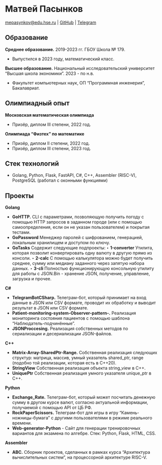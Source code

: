 # Матвей Пасынков

mepasynkov@edu.hse.ru | [GitHub](https://github.com/matveipasynkov) | [Telegram](https://t.me/matveipasynkov)

## Образование

**Среднее образование.** 2019-2023 гг.
ГБОУ Школа № 179.

- Выпустился в 2023 году, математический класс.

**Высшее образование.**
Национальный исследовательский университет “Высшая школа экономики”. 2023 - по н.в.

- Факультет компьютерных наук, ОП “Программная инженерия”, Бакалавриат.

## Олимпиадный опыт

**Московская математическая олимпиада**

- Призёр, диплом III степени, 2022 год.

**Олимпиада “Физтех” по математике**

- Призёр, диплом II степени, 2022 год.
- Призёр, диплом III степени, 2023 год.

## Стек технологий

- Golang, Python, Flask, FastAPI, C#, C++, Assembler (RISC-V), PostgreSQL (работал с оконными функциями)

## Проекты

**Golang**

- **GoHTTP.** CLI с параметрами, позволяющую получить погоду с помощью HTTP запросов в заданном городе
    (или с помощью самоопределения, если он не указан пользователем) и покрытая тестами.
- **GoPassword** Менеджер паролей с шифрованием, генерацией, локальным хранилищем и доступом по ключу.
- **GoTasks** Содержит следующие подпроекты:
    ‣ **1-converter** Утилита, которая позволит конвертировать одну валюту в другую прямо из консоли.
    ‣ **2-calc** С помощью калькулятора можно будет получить среднее, сумму или медиану заданного через запятую
       набора данных.
    ‣ **3-cli** Полностью функционирующую консольную утилиту для работы с JSON.Bin - хранение JSON, получение,
       управление, загрузка и прочее.

**С#**

- **TelegramBotCSharp.** Телеграм-бот, который принимает на вход данные в JSON или CSV формате, проводит их
    обработку и выводит результат в JSON или CSV формате.
- **Patient-monitoring-system-Observer-pattern-.** Реализация мониторинга состояния пациентов с помощью
    шаблона “Наблюдатель-подчинённые”.
- **JSONProccesing.** Реализация собственных методов по сериализации и десериализации JSON-файлов.

**C++**

- **Matrix-Array-SharedPtr-Range.** Собственная реализация следующих структур: матрица, массив, умный
    указатель shared_ptr, range (подобно той реализации, которая есть в C++20).
- **StringView** Собственная реализация объекта string_view в C++.
- **UniquePtr** Собственная реализация умного указателя unique_ptr в С++.

**Python**

- **Exchange_Rate.** Телеграм-бот, который может посчитать денежную сумму в другом курсе валют, согласно
    актуальной информации, получаемой с помощью API от ЦБ РФ.
- **RockPaperScissors.** Телеграм-бот для игры в игру “Камень-ножницы-бумага” с другими пользователями в
    режиме реального времени.
- **Web-generator-Python** - Сайт для генерации тренировочных вариантов для экзамена по алгебре. Стек: Python,
    Flask, HTML, CSS.


**Assembler**

- **ABC.** Сборник проектов, сделанных в рамках курса “Архитектура вычислительных систем”, на процессорной
    архитектуре RISC-V.


